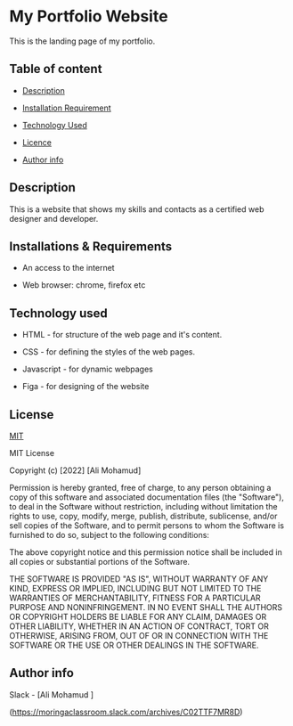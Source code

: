 # My Portfolio Website
This is the landing page of my portfolio.

## Table of content

+ [Description](#description)

+ [Installation Requirement](#Installation)

+ [Technology Used](#technology-used)


+ [Licence](#licence)

+ [Author info](#author-info)


## Description
 This is a website that shows my skills and contacts as a certified web designer and developer.


## Installations & Requirements

* An access to the internet

* Web browser: chrome, firefox etc



## Technology used
* HTML   - for structure of the web page and it's content.

* CSS  -   for defining the styles of the web pages.

* Javascript - for dynamic webpages

* Figa  - for designing of the website 
  




## License

[MIT](https://choosealicense.com/licenses/mit/)

MIT License

Copyright (c) [2022] [Ali Mohamud]

Permission is hereby granted, free of charge, to any person obtaining a copy
of this software and associated documentation files (the "Software"), to deal
in the Software without restriction, including without limitation the rights
to use, copy, modify, merge, publish, distribute, sublicense, and/or sell
copies of the Software, and to permit persons to whom the Software is
furnished to do so, subject to the following conditions:

The above copyright notice and this permission notice shall be included in all
copies or substantial portions of the Software.

THE SOFTWARE IS PROVIDED "AS IS", WITHOUT WARRANTY OF ANY KIND, EXPRESS OR
IMPLIED, INCLUDING BUT NOT LIMITED TO THE WARRANTIES OF MERCHANTABILITY,
FITNESS FOR A PARTICULAR PURPOSE AND NONINFRINGEMENT. IN NO EVENT SHALL THE
AUTHORS OR COPYRIGHT HOLDERS BE LIABLE FOR ANY CLAIM, DAMAGES OR OTHER
LIABILITY, WHETHER IN AN ACTION OF CONTRACT, TORT OR OTHERWISE, ARISING FROM,
OUT OF OR IN CONNECTION WITH THE SOFTWARE OR THE USE OR OTHER DEALINGS IN THE
SOFTWARE.

## Author info
Slack  - [Ali Mohamud ]

(https://moringaclassroom.slack.com/archives/C02TTF7MR8D)

